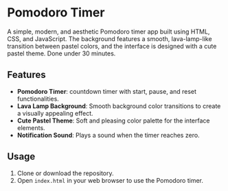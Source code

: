 # Pomodoro Timer

A simple, modern, and aesthetic Pomodoro timer app built using HTML, CSS, and JavaScript. The background features a smooth, lava-lamp-like transition between pastel colors, and the interface is designed with a cute pastel theme. Done under 30 minutes.

## Features

- **Pomodoro Timer**: countdown timer with start, pause, and reset functionalities.
- **Lava Lamp Background**: Smooth background color transitions to create a visually appealing effect.
- **Cute Pastel Theme**: Soft and pleasing color palette for the interface elements.
- **Notification Sound**: Plays a sound when the timer reaches zero.

## Usage

1. Clone or download the repository.
2. Open `index.html` in your web browser to use the Pomodoro timer.
